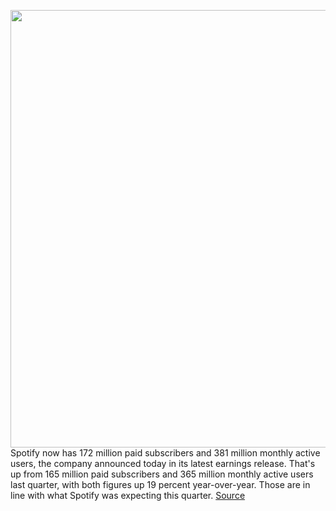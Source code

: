 <img src='https://cdn.vox-cdn.com/thumbor/Lb0TbhN0duEkFdj0N-wkTHV6s9c=/0x0:1888x1258/1200x800/filters:focal(793x478:1095x780)/cdn.vox-cdn.com/uploads/chorus_image/image/70050858/VSQGmW0.5.jpg' width='700px' /><br/>
Spotify now has 172 million paid subscribers and 381 million monthly active users, the company announced today in its latest earnings release. That's up from 165 million paid subscribers and 365 million monthly active users last quarter, with both figures up 19 percent year-over-year. Those are in line with what Spotify was expecting this quarter.
<a href='https://www.theverge.com/2021/10/27/22746682/spotify-q3-2021-earnings-podcast-music-streaming-financials'> Source <a/>